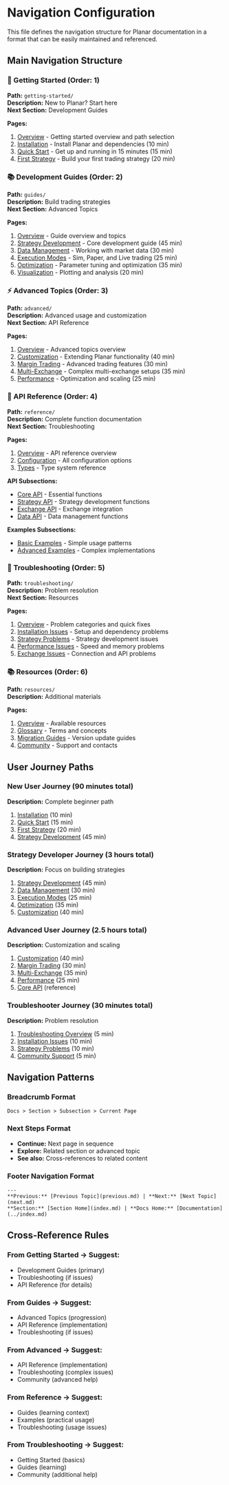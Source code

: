 # Navigation Configuration

This file defines the navigation structure for Planar documentation in a format that can be easily maintained and referenced.

## Main Navigation Structure

### 🚀 Getting Started (Order: 1)
**Path:** `getting-started/`  
**Description:** New to Planar? Start here  
**Next Section:** Development Guides

**Pages:**
1. [Overview](getting-started/index.md) - Getting started overview and path selection
2. [Installation](getting-started/installation.md) - Install Planar and dependencies (10 min)
3. [Quick Start](getting-started/quick-start.md) - Get up and running in 15 minutes (15 min)
4. [First Strategy](getting-started/first-strategy.md) - Build your first trading strategy (20 min)

### 📚 Development Guides (Order: 2)
**Path:** `guides/`  
**Description:** Build trading strategies  
**Next Section:** Advanced Topics

**Pages:**
1. [Overview](guides/index.md) - Guide overview and topics
2. [Strategy Development](guides/strategy-development.md) - Core development guide (45 min)
3. [Data Management](guides/data-management.md) - Working with market data (30 min)
4. [Execution Modes](guides/execution-modes.md) - Sim, Paper, and Live trading (25 min)
5. [Optimization](guides/optimization.md) - Parameter tuning and optimization (35 min)
6. [Visualization](guides/visualization.md) - Plotting and analysis (20 min)

### ⚡ Advanced Topics (Order: 3)
**Path:** `advanced/`  
**Description:** Advanced usage and customization  
**Next Section:** API Reference

**Pages:**
1. [Overview](advanced/index.md) - Advanced topics overview
2. [Customization](advanced/customization.md) - Extending Planar functionality (40 min)
3. [Margin Trading](advanced/margin-trading.md) - Advanced trading features (30 min)
4. [Multi-Exchange](advanced/multi-exchange.md) - Complex multi-exchange setups (35 min)
5. [Performance](advanced/performance.md) - Optimization and scaling (25 min)

### 📖 API Reference (Order: 4)
**Path:** `reference/`  
**Description:** Complete function documentation  
**Next Section:** Troubleshooting

**Pages:**
1. [Overview](reference/index.md) - API reference overview
2. [Configuration](reference/configuration.md) - All configuration options
3. [Types](reference/types.md) - Type system reference

**API Subsections:**
- [Core API](reference/api/core.md) - Essential functions
- [Strategy API](reference/api/strategies.md) - Strategy development functions
- [Exchange API](reference/api/exchanges.md) - Exchange integration
- [Data API](reference/api/data.md) - Data management functions

**Examples Subsections:**
- [Basic Examples](reference/examples/basic.md) - Simple usage patterns
- [Advanced Examples](reference/examples/advanced.md) - Complex implementations

### 🔧 Troubleshooting (Order: 5)
**Path:** `troubleshooting/`  
**Description:** Problem resolution  
**Next Section:** Resources

**Pages:**
1. [Overview](troubleshooting/index.md) - Problem categories and quick fixes
2. [Installation Issues](troubleshooting/installation-issues.md) - Setup and dependency problems
3. [Strategy Problems](troubleshooting/strategy-problems.md) - Strategy development issues
4. [Performance Issues](troubleshooting/performance-issues.md) - Speed and memory problems
5. [Exchange Issues](troubleshooting/exchange-issues.md) - Connection and API problems

### 📚 Resources (Order: 6)
**Path:** `resources/`  
**Description:** Additional materials

**Pages:**
1. [Overview](resources/index.md) - Available resources
2. [Glossary](resources/glossary.md) - Terms and concepts
3. [Migration Guides](resources/migration-guides.md) - Version update guides
4. [Community](resources/community.md) - Support and contacts

## User Journey Paths

### New User Journey (90 minutes total)
**Description:** Complete beginner path
1. [Installation](getting-started/installation.md) (10 min)
2. [Quick Start](getting-started/quick-start.md) (15 min)
3. [First Strategy](getting-started/first-strategy.md) (20 min)
4. [Strategy Development](guides/strategy-development.md) (45 min)

### Strategy Developer Journey (3 hours total)
**Description:** Focus on building strategies
1. [Strategy Development](guides/strategy-development.md) (45 min)
2. [Data Management](guides/data-management.md) (30 min)
3. [Execution Modes](guides/execution-modes.md) (25 min)
4. [Optimization](guides/optimization.md) (35 min)
5. [Customization](advanced/customization.md) (40 min)

### Advanced User Journey (2.5 hours total)
**Description:** Customization and scaling
1. [Customization](advanced/customization.md) (40 min)
2. [Margin Trading](advanced/margin-trading.md) (30 min)
3. [Multi-Exchange](advanced/multi-exchange.md) (35 min)
4. [Performance](advanced/performance.md) (25 min)
5. [Core API](reference/api/core.md) (reference)

### Troubleshooter Journey (30 minutes total)
**Description:** Problem resolution
1. [Troubleshooting Overview](troubleshooting/index.md) (5 min)
2. [Installation Issues](troubleshooting/installation-issues.md) (10 min)
3. [Strategy Problems](troubleshooting/strategy-problems.md) (10 min)
4. [Community Support](resources/community.md) (5 min)

## Navigation Patterns

### Breadcrumb Format
`Docs > Section > Subsection > Current Page`

### Next Steps Format
- **Continue:** Next page in sequence
- **Explore:** Related section or advanced topic
- **See also:** Cross-references to related content

### Footer Navigation Format
```
---
**Previous:** [Previous Topic](previous.md) | **Next:** [Next Topic](next.md)
**Section:** [Section Home](index.md) | **Docs Home:** [Documentation](../index.md)
```

## Cross-Reference Rules

### From Getting Started → Suggest:
- Development Guides (primary)
- Troubleshooting (if issues)
- API Reference (for details)

### From Guides → Suggest:
- Advanced Topics (progression)
- API Reference (implementation)
- Troubleshooting (if issues)

### From Advanced → Suggest:
- API Reference (implementation)
- Troubleshooting (complex issues)
- Community (advanced help)

### From Reference → Suggest:
- Guides (learning context)
- Examples (practical usage)
- Troubleshooting (usage issues)

### From Troubleshooting → Suggest:
- Getting Started (basics)
- Guides (learning)
- Community (additional help)